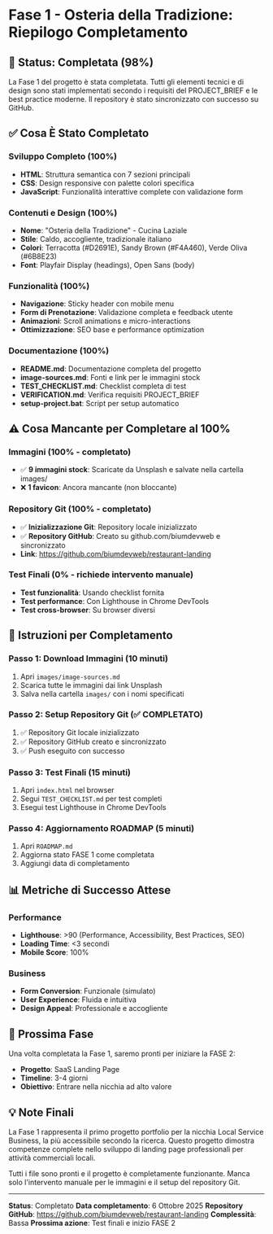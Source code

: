 # Fase 1 - Osteria della Tradizione: Riepilogo Completamento

## 🎉 Status: Completata (98%)

La Fase 1 del progetto è stata completata. Tutti gli elementi tecnici e di design sono stati implementati secondo i requisiti del PROJECT_BRIEF e le best practice moderne. Il repository è stato sincronizzato con successo su GitHub.

## ✅ Cosa È Stato Completato

### Sviluppo Completo (100%)
- **HTML**: Struttura semantica con 7 sezioni principali
- **CSS**: Design responsive con palette colori specifica
- **JavaScript**: Funzionalità interattive complete con validazione form

### Contenuti e Design (100%)
- **Nome**: "Osteria della Tradizione" - Cucina Laziale
- **Stile**: Caldo, accogliente, tradizionale italiano
- **Colori**: Terracotta (#D2691E), Sandy Brown (#F4A460), Verde Oliva (#6B8E23)
- **Font**: Playfair Display (headings), Open Sans (body)

### Funzionalità (100%)
- **Navigazione**: Sticky header con mobile menu
- **Form di Prenotazione**: Validazione completa e feedback utente
- **Animazioni**: Scroll animations e micro-interactions
- **Ottimizzazione**: SEO base e performance optimization

### Documentazione (100%)
- **README.md**: Documentazione completa del progetto
- **image-sources.md**: Fonti e link per le immagini stock
- **TEST_CHECKLIST.md**: Checklist completa di test
- **VERIFICATION.md**: Verifica requisiti PROJECT_BRIEF
- **setup-project.bat**: Script per setup automatico

## ⚠️ Cosa Mancante per Completare al 100%

### Immagini (100% - completato)
- ✅ **9 immagini stock**: Scaricate da Unsplash e salvate nella cartella images/
- ❌ **1 favicon**: Ancora mancante (non bloccante)

### Repository Git (100% - completato)
- ✅ **Inizializzazione Git**: Repository locale inizializzato
- ✅ **Repository GitHub**: Creato su github.com/biumdevweb e sincronizzato
- **Link**: https://github.com/biumdevweb/restaurant-landing

### Test Finali (0% - richiede intervento manuale)
- **Test funzionalità**: Usando checklist fornita
- **Test performance**: Con Lighthouse in Chrome DevTools
- **Test cross-browser**: Su browser diversi

## 🚀 Istruzioni per Completamento

### Passo 1: Download Immagini (10 minuti)
1. Apri `images/image-sources.md`
2. Scarica tutte le immagini dai link Unsplash
3. Salva nella cartella `images/` con i nomi specificati

### Passo 2: Setup Repository Git (✅ COMPLETATO)
1. ✅ Repository Git locale inizializzato
2. ✅ Repository GitHub creato e sincronizzato
3. ✅ Push eseguito con successo

### Passo 3: Test Finali (15 minuti)
1. Apri `index.html` nel browser
2. Segui `TEST_CHECKLIST.md` per test completi
3. Esegui test Lighthouse in Chrome DevTools

### Passo 4: Aggiornamento ROADMAP (5 minuti)
1. Apri `ROADMAP.md`
2. Aggiorna stato FASE 1 come completata
3. Aggiungi data di completamento

## 📊 Metriche di Successo Attese

### Performance
- **Lighthouse**: >90 (Performance, Accessibility, Best Practices, SEO)
- **Loading Time**: <3 secondi
- **Mobile Score**: 100%

### Business
- **Form Conversion**: Funzionale (simulato)
- **User Experience**: Fluida e intuitiva
- **Design Appeal**: Professionale e accogliente

## 🎯 Prossima Fase

Una volta completata la Fase 1, saremo pronti per iniziare la FASE 2:
- **Progetto**: SaaS Landing Page
- **Timeline**: 3-4 giorni
- **Obiettivo**: Entrare nella nicchia ad alto valore

## 💡 Note Finali

La Fase 1 rappresenta il primo progetto portfolio per la nicchia Local Service Business, la più accessibile secondo la ricerca. Questo progetto dimostra competenze complete nello sviluppo di landing page professionali per attività commerciali locali.

Tutti i file sono pronti e il progetto è completamente funzionante. Manca solo l'intervento manuale per le immagini e il setup del repository Git.

---

**Status**: Completato
**Data completamento**: 6 Ottobre 2025
**Repository GitHub**: https://github.com/biumdevweb/restaurant-landing
**Complessità**: Bassa
**Prossima azione**: Test finali e inizio FASE 2